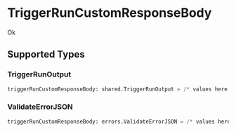 # TriggerRunCustomResponseBody

Ok


## Supported Types

### TriggerRunOutput

```python
triggerRunCustomResponseBody: shared.TriggerRunOutput = /* values here */
```

### ValidateErrorJSON

```python
triggerRunCustomResponseBody: errors.ValidateErrorJSON = /* values here */
```

